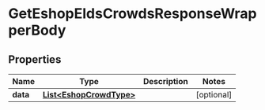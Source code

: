 

# GetEshopEldsCrowdsResponseWrapperBody


## Properties

Name | Type | Description | Notes
------------ | ------------- | ------------- | -------------
**data** | [**List&lt;EshopCrowdType&gt;**](EshopCrowdType.md) |  |  [optional]



